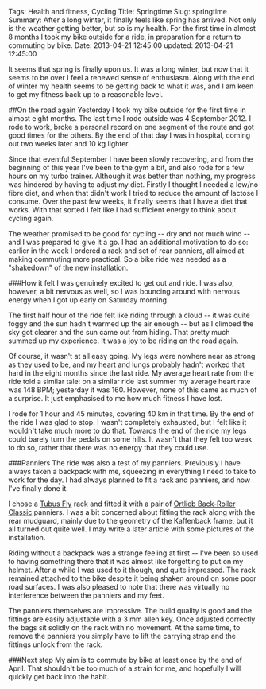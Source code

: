 Tags: Health and fitness, Cycling
Title: Springtime
Slug: springtime
Summary: After a long winter, it finally feels like spring has arrived. Not only is the weather getting better, but so is my health. For the first time in almost 8 months I took my bike outside for a ride, in preparation for a return to commuting by bike.
Date: 2013-04-21 12:45:00
updated: 2013-04-21 12:45:00

It seems that spring is finally upon us. It was a long winter, but now that it seems to be over I feel a renewed sense of enthusiasm. Along with the end of winter my health seems to be getting back to what it was, and I am keen to get my fitness back up to a reasonable level.

##On the road again
Yesterday I took my bike outside for the first time in almost eight months. The last time I rode outside was 4 September 2012. I rode to work, broke a personal record on one segment of the route and got good times for the others. By the end of that day I was in hospital, coming out two weeks later and 10&nbsp;kg lighter.

Since that eventful September I have been slowly recovering, and from the beginning of this year I've been to the gym a bit, and also rode for a few hours on my turbo trainer. Although it was better than nothing, my progress was hindered by having to adjust my diet. Firstly I thought I needed a low/no fibre diet, and when that didn't work I tried to reduce the amount of lactose I consume. Over the past few weeks, it finally seems that I have a diet that works. With that sorted I felt like I had sufficient energy to think about cycling again.

The weather promised to be good for cycling -- dry and not much wind -- and I was prepared to give it a go. I had an additional motivation to do so: earlier in the week I ordered a rack and set of rear panniers, all aimed at making commuting more practical. So a bike ride was needed as a "shakedown" of the new installation.

###How it felt
I was genuinely excited to get out and ride. I was also, however, a bit nervous as well, so I was bouncing around with nervous energy when I got up early on Saturday morning.

The first half hour of the ride felt like riding through a cloud -- it was quite foggy and the sun hadn't warmed up the air enough -- but as I climbed the sky got clearer and the sun came out from hiding. That pretty much summed up my experience. It was a joy to be riding on the road again.

Of course, it wasn't at all easy going. My legs were nowhere near as strong as they used to be, and my heart and lungs probably hadn't worked that hard in the eight months since the last ride. My average heart rate from the ride told a similar tale: on a similar ride last summer my average heart rate was 148 BPM; yesterday it was 160. However, none of this came as much of a surprise. It just emphasised to me how much fitness I have lost.

I rode for 1 hour and 45 minutes, covering 40 km in that time. By the end of the ride I was glad to stop. I wasn't completely exhausted, but I felt like it wouldn't take much more to do that. Towards the end of the ride my legs could barely turn the pedals on some hills. It wasn't that they felt too weak to do so, rather that there was no energy that they could use.

###Panniers
The ride was also a test of my panniers. Previously I have always taken a backpack with me, squeezing in everything I need to take to work for the day. I had always planned to fit a rack and panniers, and now I've finally done it.

I chose a [Tubus Fly](http://www.tubus.com/product.php?xn=9 "Tubus Fly") rack and fitted it with a pair of [Ortlieb Back-Roller Classic](http://www.ortlieb.com/_prod.php?lang=en&produkt=backrollerclassic "Ortlieb panniers") panniers. I was a bit concerned about fitting the rack along with the rear mudguard, mainly due to the geometry of the Kaffenback frame, but it all turned out quite well. I may write a later article with some pictures of the installation.

Riding without a backpack was a strange feeling at first -- I've been so used to having something there that it was almost like forgetting to put on my helmet. After a while I was used to it though, and quite impressed. The rack remained attached to the bike despite it being shaken around on some poor road surfaces. I was also pleased to note that there was virtually no interference between the panniers and my feet.

The panniers themselves are impressive. The build quality is good and the fittings are easily adjustable with a 3 mm allen key. Once adjusted correctly the bags sit solidly on the rack with no movement. At the same time, to remove the panniers you simply have to lift the carrying strap and the fittings unlock from the rack.

###Next step
My aim is to commute by bike at least once by the end of April. That shouldn't be too much of a strain for me, and hopefully I will quickly get back into the habit.